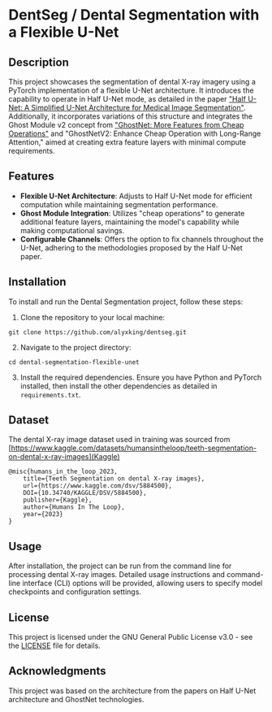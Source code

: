 # DentSeg / Dental Segmentation with a Flexible U-Net

## Description

This project showcases the segmentation of dental X-ray imagery using a PyTorch implementation of a flexible U-Net architecture. It introduces the capability to operate in Half U-Net mode, as detailed in the paper ["Half U-Net: A Simplified U-Net Architecture for Medical Image Segmentation"](https://www.frontiersin.org/articles/10.3389/fninf.2022.911679/full). Additionally, it incorporates variations of this structure and integrates the Ghost Module v2 concept from ["GhostNet: More Features from Cheap Operations"](https://paperswithcode.com/method/ghost-module) and "GhostNetV2: Enhance Cheap Operation with Long-Range Attention," aimed at creating extra feature layers with minimal compute requirements.

## Features

- **Flexible U-Net Architecture**: Adjusts to Half U-Net mode for efficient computation while maintaining segmentation performance.
- **Ghost Module Integration**: Utilizes "cheap operations" to generate additional feature layers, maintaining the model's capability while making computational savings.
- **Configurable Channels**: Offers the option to fix channels throughout the U-Net, adhering to the methodologies proposed by the Half U-Net paper.

## Installation

To install and run the Dental Segmentation project, follow these steps:

1. Clone the repository to your local machine:
```
git clone https://github.com/alyxking/dentseg.git
```

2. Navigate to the project directory:
```
cd dental-segmentation-flexible-unet
```

3. Install the required dependencies. Ensure you have Python and PyTorch installed, then install the other dependencies as detailed in `requirements.txt`.

## Dataset

The dental X-ray image dataset used in training was sourced from [https://www.kaggle.com/datasets/humansintheloop/teeth-segmentation-on-dental-x-ray-images](Kaggle)
```
@misc{humans_in_the_loop_2023,
	title={Teeth Segmentation on dental X-ray images},
	url={https://www.kaggle.com/dsv/5884500},
	DOI={10.34740/KAGGLE/DSV/5884500},
	publisher={Kaggle},
	author={Humans In The Loop},
	year={2023}
}
```
## Usage

After installation, the project can be run from the command line for processing dental X-ray images. Detailed usage instructions and command-line interface (CLI) options will be provided, allowing users to specify model checkpoints and configuration settings.

## License

This project is licensed under the GNU General Public License v3.0 - see the [LICENSE](LICENSE) file for details.

## Acknowledgments

This project was based on the architecture from the papers on Half U-Net architecture and GhostNet technologies. 
